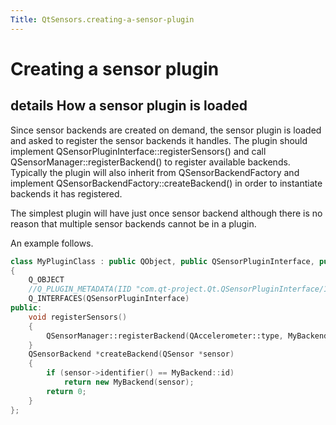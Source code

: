 ```yaml
---
Title: QtSensors.creating-a-sensor-plugin
---
```

        
Creating a sensor plugin
========================

<span class="subtitle"></span>
details
How a sensor plugin is loaded
-----------------------------

Since sensor backends are created on demand, the sensor plugin is loaded and asked to register the sensor backends it handles. The plugin should implement QSensorPluginInterface::registerSensors() and call QSensorManager::registerBackend() to register available backends. Typically the plugin will also inherit from QSensorBackendFactory and implement QSensorBackendFactory::createBackend() in order to instantiate backends it has registered.

The simplest plugin will have just once sensor backend although there is no reason that multiple sensor backends cannot be in a plugin.

An example follows.

``` cpp
class MyPluginClass : public QObject, public QSensorPluginInterface, public QSensorBackendFactory
{
    Q_OBJECT
    //Q_PLUGIN_METADATA(IID "com.qt-project.Qt.QSensorPluginInterface/1.0" FILE "plugin.json")
    Q_INTERFACES(QSensorPluginInterface)
public:
    void registerSensors()
    {
        QSensorManager::registerBackend(QAccelerometer::type, MyBackend::id, this);
    }
    QSensorBackend *createBackend(QSensor *sensor)
    {
        if (sensor->identifier() == MyBackend::id)
            return new MyBackend(sensor);
        return 0;
    }
};
```

